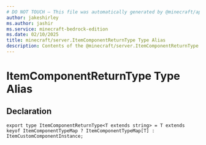 ```yaml
---
# DO NOT TOUCH — This file was automatically generated by @minecraft/api-docs-generator, to report problems file an issue at https://github.com/Mojang/minecraft-scripting-libraries
author: jakeshirley
ms.author: jashir
ms.service: minecraft-bedrock-edition
ms.date: 02/10/2025
title: minecraft/server.ItemComponentReturnType Type Alias
description: Contents of the @minecraft/server.ItemComponentReturnType type alias.
---
```

# ItemComponentReturnType Type Alias

## Declaration
`export type ItemComponentReturnType<T extends string> = T extends keyof ItemComponentTypeMap ? ItemComponentTypeMap[T] : ItemCustomComponentInstance;`
